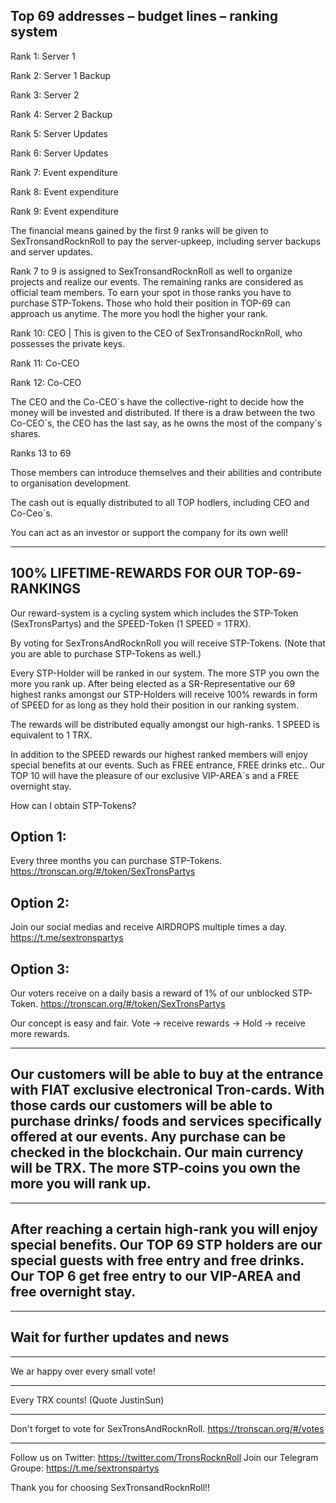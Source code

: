## Top 69 addresses – budget lines – ranking system

Rank 1: Server 1

Rank 2: Server 1 Backup

Rank 3: Server 2

Rank 4: Server 2 Backup

Rank 5: Server Updates

Rank 6: Server Updates

Rank 7: Event expenditure

Rank 8: Event expenditure

Rank 9: Event expenditure

The financial means gained by the first 9 ranks will be given to SexTronsandRocknRoll to pay the server-upkeep, including server backups and server updates.

Rank 7 to 9 is assigned to SexTronsandRocknRoll as well to organize projects and realize our events. 
The remaining ranks are considered as official team members. To earn your spot in those ranks you have to purchase STP-Tokens. Those who hold their position in TOP-69 can approach us anytime. The more you hodl the higher your rank.

Rank 10: CEO | This is given to the CEO of SexTronsandRocknRoll, who possesses the private keys.

Rank 11: Co-CEO

Rank 12: Co-CEO

The CEO and the Co-CEO´s have the collective-right to decide how the money will be invested and distributed. If there is a draw between the two Co-CEO´s, the CEO has the last say, as he owns the most of the company´s shares.

Ranks 13 to 69

Those members can introduce themselves and their abilities and contribute to organisation development.

The cash out is equally distributed to all TOP hodlers, including CEO and Co-Ceo´s.

You can act as an investor or support the company for its own well!

---


## 100% LIFETIME-REWARDS FOR OUR TOP-69-RANKINGS

Our reward-system is a cycling system which includes the STP-Token (SexTronsPartys) and the SPEED-Token (1 SPEED = 1TRX).

By voting for SexTronsAndRocknRoll you will receive STP-Tokens.
(Note that you are able to purchase STP-Tokens as well.)

Every STP-Holder will be ranked in our system. The more STP you own the more you rank up. After being elected as a SR-Representative our 69 highest ranks amongst our STP-Holders will receive 100% rewards in form of SPEED for as long as they hold their position in our ranking system.

The rewards will be distributed equally amongst our high-ranks.
1 SPEED is equivalent to 1 TRX.

In addition to the SPEED rewards our highest ranked members will enjoy special benefits at our events. Such as FREE entrance, FREE drinks etc.. Our TOP 10 will have the pleasure of our exclusive VIP-AREA´s and a FREE overnight stay.

How can I obtain STP-Tokens? 
## Option 1:
Every three months you can purchase STP-Tokens. https://tronscan.org/#/token/SexTronsPartys

## Option 2:
Join our social medias and receive AIRDROPS multiple times a day. https://t.me/sextronspartys

## Option 3:
Our voters receive on a daily basis a reward of 1% of our unblocked STP-Token. https://tronscan.org/#/token/SexTronsPartys


Our concept is easy and fair. Vote -> receive rewards -> Hold -> receive more rewards.

---

## Our customers will be able to buy at the entrance with FIAT exclusive electronical Tron-cards. With those cards our customers will be able to purchase drinks/ foods and services specifically offered at our events. Any purchase can be checked in the blockchain. Our main currency will be TRX. The more STP-coins you own the more you will rank up.


---


## After reaching a certain high-rank you will enjoy special benefits. Our TOP 69 STP holders are our special guests with free entry and free drinks. Our TOP 6 get free entry to our VIP-AREA  and free overnight stay.


---


## Wait for further updates and news


---


We ar happy over every small vote!


---


Every TRX counts! (Quote JustinSun)


---


Don't forget to vote for SexTronsAndRocknRoll. https://tronscan.org/#/votes


---


Follow us on Twitter: https://twitter.com/TronsRocknRoll
Join our Telegram Groupe: https://t.me/sextronspartys

Thank you for choosing SexTronsandRocknRoll!!

